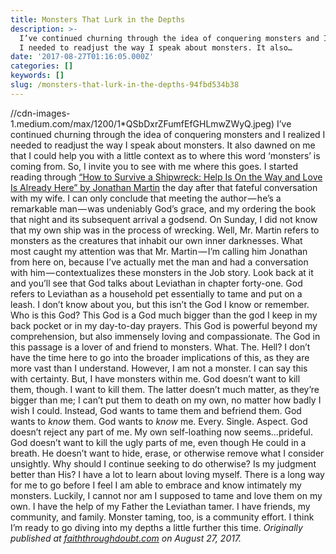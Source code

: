 ```yaml
---
title: Monsters That Lurk in the Depths
description: >-
  I’ve continued churning through the idea of conquering monsters and I realized
  I needed to readjust the way I speak about monsters. It also…
date: '2017-08-27T01:16:05.000Z'
categories: []
keywords: []
slug: /monsters-that-lurk-in-the-depths-94fbd534b38
---
```

//cdn-images-1.medium.com/max/1200/1*QSbDxrZFumfEfGHLmwZWyQ.jpeg)
I’ve continued churning through the idea of conquering monsters and I realized I needed to readjust the way I speak about monsters. It also dawned on me that I could help you with a little context as to where this word ‘monsters’ is coming from. So, I invite you to see with me where this goes.
I started reading through [“How to Survive a Shipwreck: Help Is On the Way and Love Is Already Here” by Jonathan Martin](https://www.amazon.com/How-Survive-Shipwreck-Help-Already/dp/0310347971/ref=tmm_pap_swatch_0?_encoding=UTF8&qid=&sr=) the day after that fateful conversation with my wife. I can only conclude that meeting the author — he’s a remarkable man — was undeniably God’s grace, and my ordering the book that night and its subsequent arrival a godsend. On Sunday, I did not know that my own ship was in the process of wrecking. Well, Mr. Martin refers to monsters as the creatures that inhabit our own inner darknesses.
What most caught my attention was that Mr. Martin — I’m calling him Jonathan from here on, because I’ve actually met the man and had a conversation with him — contextualizes these monsters in the Job story. Look back at it and you’ll see that God talks about Leviathan in chapter forty-one. God refers to Leviathan as a household pet essentially to tame and put on a leash. I don’t know about you, but this isn’t the God I know or remember. Who is this God? This God is a God much bigger than the god I keep in my back pocket or in my day-to-day prayers. This God is powerful beyond my comprehension, but also immensely loving and compassionate. The God in this passage is a lover of and friend to monsters. What. The. Hell?
I don’t have the time here to go into the broader implications of this, as they are more vast than I understand. However, I am not a monster. I can say this with certainty. But, I have monsters within me. God doesn’t want to kill them, though. I want to kill them. The latter doesn’t much matter, as they’re bigger than me; I can’t put them to death on my own, no matter how badly I wish I could. Instead, God wants to tame them and befriend them. God wants to _know_ them. God wants to _know_ me. Every. Single. Aspect. God doesn’t reject any part of me.
My own self-loathing now seems…prideful. God doesn’t want to kill the ugly parts of me, even though He could in a breath. He doesn’t want to hide, erase, or otherwise remove what I consider unsightly. Why should I continue seeking to do otherwise? Is my judgment better than His?
I have a lot to learn about loving myself. There is a long way for me to go before I feel I am able to embrace and know intimately my monsters. Luckily, I cannot nor am I supposed to tame and love them on my own. I have the help of my Father the Leviathan tamer. I have friends, my community, and family. Monster taming, too, is a community effort. I think I’m ready to go diving into my depths a little further this time.
_Originally published at_ [_faiththroughdoubt.com_](http://faiththroughdoubt.com/monsters-that-lurk-in-the-depths/) _on August 27, 2017._
